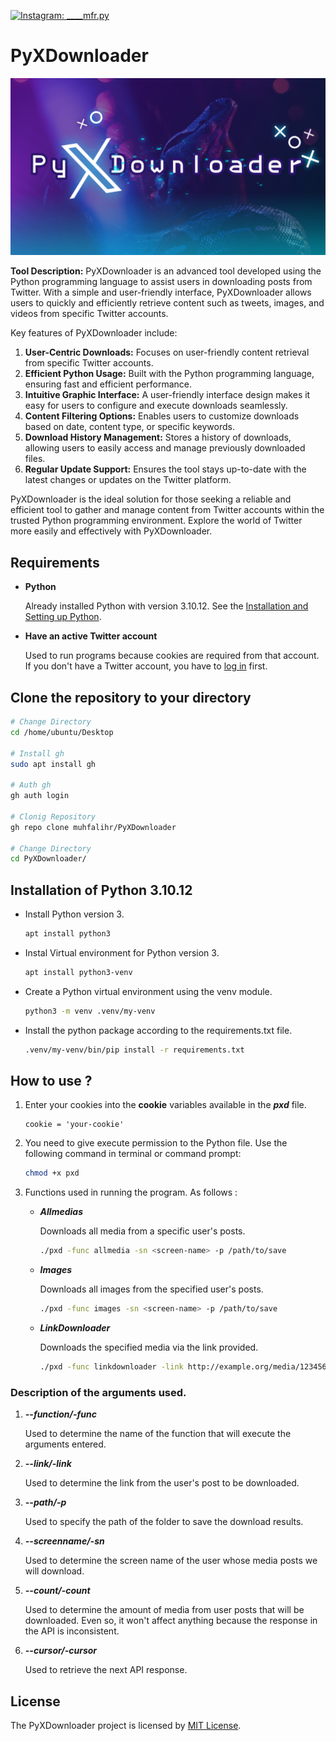 [![Instagram: ____mfr.py](https://img.shields.io/badge/Instagram-Follow%20Me-blue?style=social&logo=instagram)](https://www.instagram.com/_____mfr.py/)

# PyXDownloader

![ProjectImage](https://github.com/muhfalihr/mystorage/blob/master/20240109_202619.jpg)

**Tool Description:**
PyXDownloader is an advanced tool developed using the Python programming language to assist users in downloading posts from Twitter. With a simple and user-friendly interface, PyXDownloader allows users to quickly and efficiently retrieve content such as tweets, images, and videos from specific Twitter accounts.

Key features of PyXDownloader include:

1. **User-Centric Downloads:** Focuses on user-friendly content retrieval from specific Twitter accounts.
2. **Efficient Python Usage:** Built with the Python programming language, ensuring fast and efficient performance.
3. **Intuitive Graphic Interface:** A user-friendly interface design makes it easy for users to configure and execute downloads seamlessly.
4. **Content Filtering Options:** Enables users to customize downloads based on date, content type, or specific keywords.
5. **Download History Management:** Stores a history of downloads, allowing users to easily access and manage previously downloaded files.
6. **Regular Update Support:** Ensures the tool stays up-to-date with the latest changes or updates on the Twitter platform.

PyXDownloader is the ideal solution for those seeking a reliable and efficient tool to gather and manage content from Twitter accounts within the trusted Python programming environment. Explore the world of Twitter more easily and effectively with PyXDownloader.

## Requirements

- **Python**

  Already installed Python with version 3.10.12. See the [Installation and Setting up Python](https://github.com/muhfalihr/PyXDownloader/?tab=readme-ov-file#installation-of-python-31012).

- **Have an active Twitter account**

  Used to run programs because cookies are required from that account. If you don't have a Twitter account, you have to [log in](https://twitter.com/login) first.

## Clone the repository to your directory

```sh
# Change Directory
cd /home/ubuntu/Desktop

# Install gh
sudo apt install gh

# Auth gh
gh auth login

# Clonig Repository
gh repo clone muhfalihr/PyXDownloader

# Change Directory
cd PyXDownloader/
```

## Installation of Python 3.10.12

- Install Python version 3.

  ```sh
  apt install python3
  ```

- Instal Virtual environment for Python version 3.

  ```sh
  apt install python3-venv
  ```

- Create a Python virtual environment using the venv module.

  ```sh
  python3 -m venv .venv/my-venv
  ```

- Install the python package according to the requirements.txt file.
  ```sh
  .venv/my-venv/bin/pip install -r requirements.txt
  ```

## How to use ?

1. Enter your cookies into the **cookie** variables available in the **_pxd_** file.

   ```
   cookie = 'your-cookie'
   ```

2. You need to give execute permission to the Python file. Use the following command in terminal or command prompt:

   ```sh
   chmod +x pxd
   ```

3. Functions used in running the program. As follows :

   - **_Allmedias_**

     Downloads all media from a specific user's posts.

     ```sh
     ./pxd -func allmedia -sn <screen-name> -p /path/to/save
     ```

   - **_Images_**

     Downloads all images from the specified user's posts.

     ```sh
     ./pxd -func images -sn <screen-name> -p /path/to/save
     ```

   - **_LinkDownloader_**

     Downloads the specified media via the link provided.

     ```sh
     ./pxd -func linkdownloader -link http://example.org/media/12345678/abcdefg.jpg -p /path/to/save
     ```

### Description of the arguments used.

1. **_--function/-func_**

   Used to determine the name of the function that will execute the arguments entered.

2. **_--link/-link_**

   Used to determine the link from the user's post to be downloaded.

3. **_--path/-p_**

   Used to specify the path of the folder to save the download results.

4. **_--screenname/-sn_**

   Used to determine the screen name of the user whose media posts we will download.

5. **_--count/-count_**

   Used to determine the amount of media from user posts that will be downloaded. Even so, it won't affect anything because the response in the API is inconsistent.

6. **_--cursor/-cursor_**

   Used to retrieve the next API response.

## License

The PyXDownloader project is licensed by [MIT License](https://github.com/muhfalihr/PyXDownloader/blob/master/LICENSE).
